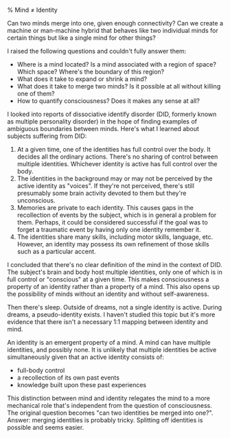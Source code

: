 % Mind ≠ Identity

Can two minds merge into one, given enough connectivity? Can we create
a machine or man-machine hybrid that behaves like two individual minds
for certain things but like a single mind for other things?

I raised the following questions and couldn't fully answer them:

* Where is a mind located? Is a mind associated with a region of space? Which
  space? Where's the boundary of this region?
* What does it take to expand or shrink a mind?
* What does it take to merge two minds? Is it possible at all without
  killing one of them?
* How to quantify consciousness? Does it makes any sense at all?

I looked into reports of dissociative identify disorder (DID, formerly
known as multiple personality disorder) in the hope of finding
examples of ambiguous boundaries between minds. Here's what I learned
about subjects suffering from DID:

1. At a given time, one of the identities has full control over the
   body. It decides all the ordinary actions.
   There's no sharing of control between
   multiple identities. Whichever identity is active has full control
   over the body.
2. The identities in the background may or may not be perceived by the
   active identity as "voices". If they're not perceived, there's still
   presumably some brain activity devoted to them but they're
   unconscious.
3. Memories are private to each identity. This causes gaps in the
   recollection of events by the subject, which is in general a problem for
   them. Perhaps, it could be considered successful if the goal was to
   forget a traumatic event by having only one identity remember it.
4. The identities share many skills, including motor skills, language,
   etc. However, an identity may possess its own refinement of those
   skills such as a particular accent.

I concluded that there's no clear definition of the mind in the
context of DID. The subject's brain and body host multiple identities,
only one of which is in full control or "conscious" at a given time.
This makes consciousness a property of an identity rather than a property
of a mind. This also opens up the possibility of minds without an
identity and without self-awareness.

Then there's sleep. Outside of dreams, not a single identity is
active. During dreams, a pseudo-identity exists. I haven't studied this
topic but it's more evidence that there isn't a necessary 1:1 mapping
between identity and mind.

An identity is an emergent property of a mind. A mind can have multiple
identities, and possibly none. It is unlikely that multiple identities
be active simultaneously given that an active identity consists of:

- full-body control
- a recollection of its own past events
- knowledge built upon these past experiences

This distinction between mind and identity relegates the mind to
a more mechanical role that's independent from the question of
consciousness. The original question becomes "can two
identities be merged into one?". Answer: merging identities is probably
tricky. Splitting off identities is possible and seems easier.
